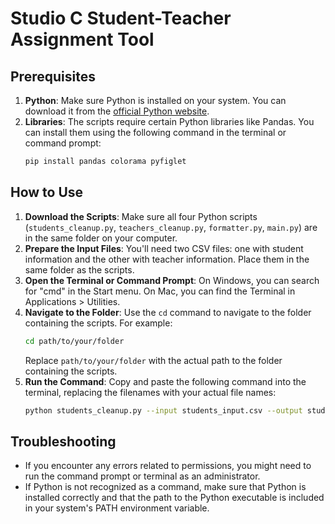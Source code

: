 # Studio C Student-Teacher Assignment Tool

## Prerequisites
1. **Python**: Make sure Python is installed on your system. You can download it from the [official Python website](https://www.python.org/downloads/).
2. **Libraries**: The scripts require certain Python libraries like Pandas. You can install them using the following command in the terminal or command prompt:
   ```bash
   pip install pandas colorama pyfiglet
   ```

## How to Use
1. **Download the Scripts**: Make sure all four Python scripts (`students_cleanup.py`, `teachers_cleanup.py`, `formatter.py`, `main.py`) are in the same folder on your computer.
2. **Prepare the Input Files**: You'll need two CSV files: one with student information and the other with teacher information. Place them in the same folder as the scripts.
3. **Open the Terminal or Command Prompt**: On Windows, you can search for "cmd" in the Start menu. On Mac, you can find the Terminal in Applications > Utilities.
4. **Navigate to the Folder**: Use the `cd` command to navigate to the folder containing the scripts. For example:
   ```bash
   cd path/to/your/folder
   ```
   Replace `path/to/your/folder` with the actual path to the folder containing the scripts.
5. **Run the Command**: Copy and paste the following command into the terminal, replacing the filenames with your actual file names:
   ```bash
   python students_cleanup.py --input students_input.csv --output students.csv && python teachers_cleanup.py --input teachers_input.csv --output teachers.csv && python main.py --students students.csv --teachers teachers.csv
   ```

## Troubleshooting
- If you encounter any errors related to permissions, you might need to run the command prompt or terminal as an administrator.
- If Python is not recognized as a command, make sure that Python is installed correctly and that the path to the Python executable is included in your system's PATH environment variable.
